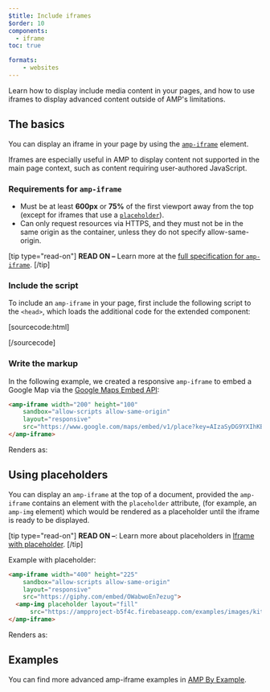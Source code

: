 ```yaml
---
$title: Include iframes
$order: 10
components:
  - iframe
toc: true

formats:
    - websites
---
```




Learn how to display include media content in your pages, and how to use iframes
to display advanced content outside of AMP's limitations.

## The basics

You can display an iframe in your page by using the
[`amp-iframe`](/docs/reference/components/amp-iframe.html) element.

Iframes are especially useful in AMP to display content not supported in the
main page context, such as content requiring user-authored JavaScript.

### Requirements for `amp-iframe`

* Must be at least **600px** or **75%** of the first viewport away from the top (except for iframes that use a [`placeholder`](#using-placeholders)).
* Can only request resources via HTTPS, and they must not be in the same origin as the container, unless they do not specify allow-same-origin.

[tip type="read-on"]
**READ ON –** Learn more at the [full specification for <code>amp-iframe</code>](/docs/reference/components/amp-iframe.html).
[/tip]

### Include the script

To include an `amp-iframe` in your page,
first include the following script to the `<head>`, which loads the additional
code for the extended component:

[sourcecode:html]
<script async custom-element="amp-iframe"
  src="https://cdn.ampproject.org/v0/amp-iframe-0.1.js"></script>
[/sourcecode]

### Write the markup

In the following example, we created a responsive `amp-iframe` to embed a Google Map via the [Google Maps Embed API](https://developers.google.com/maps/documentation/embed/guide):

```html
<amp-iframe width="200" height="100"
    sandbox="allow-scripts allow-same-origin"
    layout="responsive"
    src="https://www.google.com/maps/embed/v1/place?key=AIzaSyDG9YXIhKBhqclZizcSzJ0ROiE0qgVfwzI&q=europe">
</amp-iframe>
```

Renders as:

<amp-iframe width="200" height="100"
    sandbox="allow-scripts allow-same-origin"
    layout="responsive"
    src="https://www.google.com/maps/embed/v1/place?key=AIzaSyDG9YXIhKBhqclZizcSzJ0ROiE0qgVfwzI&q=europe">
</amp-iframe>

## Using placeholders

You can display an `amp-iframe` at the top of a document, provided the `amp-iframe` contains an element with the `placeholder` attribute, (for example, an `amp-img` element) which would be rendered as a placeholder until the iframe is ready to be displayed.

[tip type="read-on"]
**READ ON –**: Learn more about placeholders in [Iframe with placeholder](/docs/reference/components/amp-iframe.html#iframe-with-placeholder).
[/tip]

Example with placeholder:

```html
<amp-iframe width="400" height="225"
    sandbox="allow-scripts allow-same-origin"
    layout="responsive"
    src="https://giphy.com/embed/OWabwoEn7ezug">
  <amp-img placeholder layout="fill"
      src="https://ampproject-b5f4c.firebaseapp.com/examples/images/kittens-biting.jpg"></amp-img>
</amp-iframe>
```
Renders as:

<amp-iframe width="400" height="225"
    sandbox="allow-scripts allow-same-origin"
    layout="responsive"
    src="https://giphy.com/embed/OWabwoEn7ezug">
  <amp-img placeholder layout="fill"
      src="https://ampproject-b5f4c.firebaseapp.com/examples/images/kittens-biting.jpg"></amp-img>
</amp-iframe>


## Examples

You can find more advanced amp-iframe examples in [AMP By Example](https://ampbyexample.com/components/amp-iframe/).
